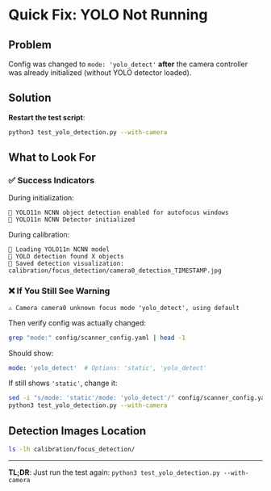 # Quick Fix: YOLO Not Running

## Problem
Config was changed to `mode: 'yolo_detect'` **after** the camera controller was already initialized (without YOLO detector loaded).

## Solution
**Restart the test script**:
```bash
python3 test_yolo_detection.py --with-camera
```

## What to Look For

### ✅ Success Indicators
During initialization:
```
🎯 YOLO11n NCNN object detection enabled for autofocus windows
🎯 YOLO11n NCNN Detector initialized
```

During calibration:
```
📂 Loading YOLO11n NCNN model
🎯 YOLO detection found X objects
💾 Saved detection visualization: calibration/focus_detection/camera0_detection_TIMESTAMP.jpg
```

### ❌ If You Still See Warning
```
⚠️ Camera camera0 unknown focus mode 'yolo_detect', using default
```

Then verify config was actually changed:
```bash
grep "mode:" config/scanner_config.yaml | head -1
```

Should show:
```yaml
mode: 'yolo_detect'  # Options: 'static', 'yolo_detect'
```

If still shows `'static'`, change it:
```bash
sed -i "s/mode: 'static'/mode: 'yolo_detect'/" config/scanner_config.yaml
python3 test_yolo_detection.py --with-camera
```

## Detection Images Location
```bash
ls -lh calibration/focus_detection/
```

---

**TL;DR**: Just run the test again: `python3 test_yolo_detection.py --with-camera`
